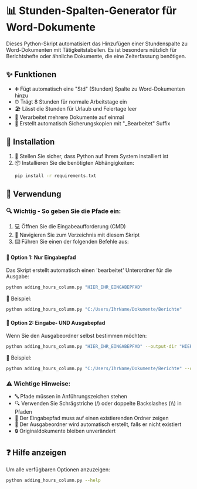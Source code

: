 # 📊 Stunden-Spalten-Generator für Word-Dokumente

Dieses Python-Skript automatisiert das Hinzufügen einer Stundenspalte zu Word-Dokumenten mit Tätigkeitstabellen. Es ist besonders nützlich für Berichtshefte oder ähnliche Dokumente, die eine Zeiterfassung benötigen.

## ✨ Funktionen

- ➕ Fügt automatisch eine "Std" (Stunden) Spalte zu Word-Dokumenten hinzu
- ⏰ Trägt 8 Stunden für normale Arbeitstage ein
- 🏖️ Lässt die Stunden für Urlaub und Feiertage leer
- 📑 Verarbeitet mehrere Dokumente auf einmal
- 💾 Erstellt automatisch Sicherungskopien mit "_Bearbeitet" Suffix

## 🚀 Installation

1. 🐍 Stellen Sie sicher, dass Python auf Ihrem System installiert ist
2. 📦 Installieren Sie die benötigten Abhängigkeiten:
   ```bash
   pip install -r requirements.txt
   ```

## 🎯 Verwendung

### 🔍 Wichtig - So geben Sie die Pfade ein:

1. 💻 Öffnen Sie die Eingabeaufforderung (CMD)
2. 📂 Navigieren Sie zum Verzeichnis mit diesem Skript
3. ⌨️ Führen Sie einen der folgenden Befehle aus:

#### 🔄 Option 1: Nur Eingabepfad
Das Skript erstellt automatisch einen 'bearbeitet' Unterordner für die Ausgabe:
```bash
python adding_hours_column.py "HIER_IHR_EINGABEPFAD"
```

📝 Beispiel:
```bash
python adding_hours_column.py "C:/Users/IhrName/Dokumente/Berichte"
```

#### 🔄 Option 2: Eingabe- UND Ausgabepfad
Wenn Sie den Ausgabeordner selbst bestimmen möchten:
```bash
python adding_hours_column.py "HIER_IHR_EINGABEPFAD" --output-dir "HIER_IHR_AUSGABEPFAD"
```

📝 Beispiel:
```bash
python adding_hours_column.py "C:/Users/IhrName/Dokumente/Berichte" --output-dir "C:/Users/IhrName/Dokumente/Berichte/Bearbeitet"
```

### ⚠️ Wichtige Hinweise:

- 🔤 Pfade müssen in Anführungszeichen stehen
- 🔍 Verwenden Sie Schrägstriche (/) oder doppelte Backslashes (\\\\) in Pfaden
- 📁 Der Eingabepfad muss auf einen existierenden Ordner zeigen
- 📁 Der Ausgabeordner wird automatisch erstellt, falls er nicht existiert
- 🔒 Originaldokumente bleiben unverändert

## ❓ Hilfe anzeigen

Um alle verfügbaren Optionen anzuzeigen:
```bash
python adding_hours_column.py --help
